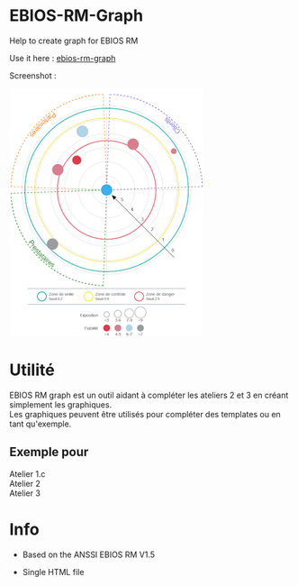 # EBIOS-RM-Graph
Help to create graph for EBIOS RM


Use it here : 
[ebios-rm-graph](https://seb1k.github.io/EBIOS-RM-Graph/ebios-rm-graph.html)


Screenshot :

![Screenshot of EBIOS RM cartographie de dangerosité](https://raw.githubusercontent.com/seb1k/EBIOS-RM-Graph/refs/heads/main/carto-exemple.png)

# Utilité
EBIOS RM graph est un outil aidant à compléter les ateliers 2 et 3 en créant simplement les graphiques. <br />
Les graphiques peuvent être utilisés pour compléter des templates ou en tant qu'exemple.

## Exemple pour
Atelier 1.c <br />
Atelier 2 <br />
Atelier 3 <br />


# Info
- Based on the ANSSI EBIOS RM V1.5

- Single HTML file
